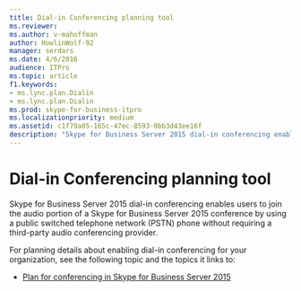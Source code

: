 ```yaml
---
title: Dial-in Conferencing planning tool
ms.reviewer: 
ms.author: v-mahoffman
author: HowlinWolf-92
manager: serdars
ms.date: 4/6/2016
audience: ITPro
ms.topic: article
f1.keywords:
- ms.lync.plan.Dialin
- ms.lync.plan.Dialin
ms.prod: skype-for-business-itpro
ms.localizationpriority: medium
ms.assetid: c1f79a05-165c-47ec-8593-0bb3d43ee16f
description: "Skype for Business Server 2015 dial-in conferencing enables users to join the audio portion of a Skype for Business Server 2015 conference by using a public switched telephone network phone without requiring a third-party audio conferencing provider."
---
```


# Dial-in Conferencing planning tool
 
Skype for Business Server 2015 dial-in conferencing enables users to join the audio portion of a Skype for Business Server 2015 conference by using a public switched telephone network (PSTN) phone without requiring a third-party audio conferencing provider.
  
For planning details about enabling dial-in conferencing for your organization, see the following topic and the topics it links to: 
  
- [Plan for conferencing in Skype for Business Server 2015](../../plan-your-deployment/conferencing/conferencing.md)
    

